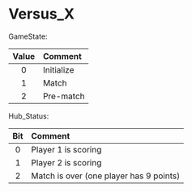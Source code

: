 # Versus_X

GameState:

| Value | Comment                                                    |
| :---: | :--------------------------------------------------------- |
| 0     | Initialize                                                 |
| 1     | Match                                                      |
| 2     | Pre-match                                                  |


Hub_Status:

| Bit   | Comment                                                    |
| :---: | :--------------------------------------------------------- |
| 0     | Player 1 is scoring                                        |
| 1     | Player 2 is scoring                                        |
| 2     | Match is over (one player has 9 points)                    |
